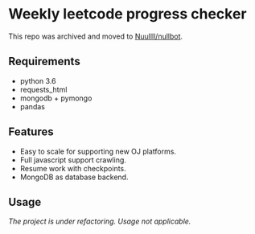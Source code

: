 # Weekly leetcode progress checker

This repo was archived and moved to [Nuullll/nullbot](https://github.com/Nuullll/nullbot).

## Requirements

* python 3.6
* requests_html
* mongodb + pymongo
* pandas

## Features

* Easy to scale for supporting new OJ platforms.
* Full javascript support crawling.
* Resume work with checkpoints.
* MongoDB as database backend.

## Usage

*The project is under refactoring. Usage not applicable.*
